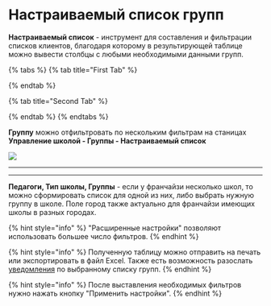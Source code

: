 # Настраиваемый список групп

**Настраиваемый список** - инструмент для составления и фильтрации списков клиентов, благодаря которому в результирующей таблице можно вывести столбцы с любыми необходимыми данными групп.&#x20;

{% tabs %}
{% tab title="First Tab" %}

{% endtab %}

{% tab title="Second Tab" %}

{% endtab %}
{% endtabs %}



**Группу** можно отфильтровать по нескольким фильтрам на станицах **Управление школой - Группы - Настраиваемый список**

![](../../../.gitbook/assets/Screenshot\_326.png)



****

****

**Педагоги, Тип школы, Группы** - если у франчайзи несколько школ, то можно сформировать список для одной из них, либо выбрать нужную группу в школе. Поле город также актуально для франчайзи имеющих школы в разных городах.

{% hint style="info" %}
"Расширенные настройки"  позволяют использовать большее число фильтров.&#x20;
{% endhint %}

{% hint style="info" %}
Полученную таблицу можно отправить на печать или экспортировать в файл Excel. Также есть возможность разослать [уведомления](broken-reference) по выбранному списку групп.
{% endhint %}

{% hint style="info" %}
После выставления необходимых фильтров нужно нажать кнопку "Применить настройки".
{% endhint %}
